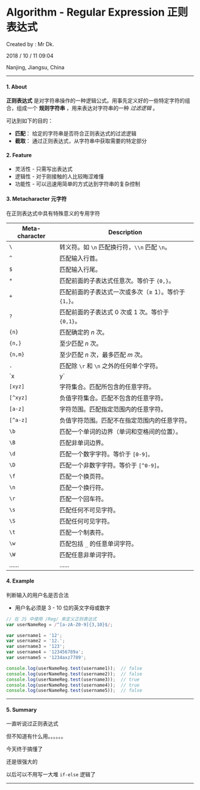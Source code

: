 # Algorithm - Regular Expression 正则表达式

Created by : Mr Dk.

2018 / 10 / 11 09:04

Nanjing, Jiangsu, China

---

#### 1. About

__正则表达式__ 是对字符串操作的一种逻辑公式。用事先定义好的一些特定字符的组合，组成一个 __规则字符串__ ，用来表达对字符串的一种 _过滤逻辑_ 。

可达到如下的目的：

* __匹配__： 给定的字符串是否符合正则表达式的过滤逻辑
* __截取__： 通过正则表达式，从字符串中获取需要的特定部分

#### 2. Feature

* 灵活性 - 只需写出表达式
* 逻辑性 - 对于刚接触的人比较晦涩难懂
* 功能性 - 可以迅速用简单的方式达到字符串的复杂控制

#### 3. Metacharacter 元字符

在正则表达式中具有特殊意义的专用字符

| Meta-character | Description                                           |
| -------------- | ----------------------------------------------------- |
| `\`            | 转义符。如 `\n` 匹配换行符，`\\n` 匹配 `\n`。         |
| `^`            | 匹配输入行首。                                        |
| `$`            | 匹配输入行尾。                                        |
| `*`            | 匹配前面的子表达式任意次。等价于 `{0,}`。             |
| `+`            | 匹配前面的子表达式一次或多次（≥ 1）。等价于 `{1，}`。 |
| `?`            | 匹配前面的子表达式 0 次或 1 次。等价于 `{0,1}`。      |
| `{n}`          | 匹配确定的 _n_ 次。                                   |
| `{n,}`         | 至少匹配 _n_ 次。                                     |
| `{n,m}`        | 至少匹配 _n_ 次，最多匹配 _m_ 次。                    |
| `.`            | 匹配除 `\r` 和 `\n` 之外的任何单个字符。              |
| `x|y`          | 匹配 _x_ 或 _y_。                                     |
| `[xyz]`        | 字符集合。匹配所包含的任意字符。                      |
| `[^xyz]`       | 负值字符集合。匹配不包含的任意字符。                  |
| `[a-z]`        | 字符范围。匹配指定范围内的任意字符。                  |
| `[^a-z]`       | 负值字符范围。匹配不在指定范围内的任意字符。          |
| `\b`           | 匹配一个单词的边界（单词和空格间的位置）。            |
| `\B`           | 匹配非单词边界。                                      |
| `\d`           | 匹配一个数字字符。等价于 `[0-9]。`                    |
| `\D`           | 匹配一个非数字字符。等价于 `[^0-9]`。                 |
| `\f`           | 匹配一个换页符。                                      |
| `\n`           | 匹配一个换行符。                                      |
| `\r`           | 匹配一个回车符。                                      |
| `\s`           | 匹配任何不可见字符。                                  |
| `\S`           | 匹配任何可见字符。                                    |
| `\t`           | 匹配一个制表符。                                      |
| `\w`           | 匹配包括 `_` 的任意单词字符。                         |
| `\W`           | 匹配任意非单词字符。                                  |
| ......         | ......                                                |

#### 4. Example

判断输入的用户名是否合法

* 用户名必须是 3 - 10 位的英文字母或数字

```javascript
// 在 JS 中使用 /Reg/ 来定义正则表达式
var userNameReg = /^[a-zA-Z0-9]{3,10}$/;

var username1 = '12';
var username2 = '12.';
var username3 = '123';
var username4 = '123456789a';
var username5 = '1234axz7789';

console.log(userNameReg.test(username1));  // false
console.log(userNameReg.test(username2));  // false
console.log(userNameReg.test(username3));  // true
console.log(userNameReg.test(username4));  // true
console.log(userNameReg.test(username5));  // false
```

---

#### 5. Summary

一直听说过正则表达式

但不知道有什么用。。。。。。

今天终于搞懂了

还是很强大的

以后可以不用写一大堆 `if-else` 逻辑了

---

